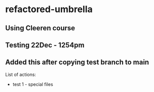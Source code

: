 # refactored-umbrella

## Using Cleeren course
## Testing 22Dec - 1254pm
## Added this after copying test branch to main 

List of actions:
* test 1 - special files



